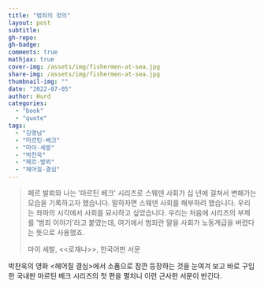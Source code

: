 ```yaml
---
title: "범죄의 정의"
layout: post
subtitle: 
gh-repo:
gh-badge:
comments: true
mathjax: true
cover-img: /assets/img/fishermen-at-sea.jpg
share-img: /assets/img/fishermen-at-sea.jpg
thumbnail-img: ""
date: "2022-07-05"
author: Hurd
categories: 
  - "book"
  - "quote"
tags: 
  - "김명남"
  - "마르틴-베크"
  - "마이-셰발"
  - "박찬욱"
  - "페르-발뢰"
  - "헤어질-결심"
---
```


> 페르 발뢰와 나는 '마르틴 베크' 시리즈로 스웨덴 사회가 십 년에 걸쳐서 변해가는 모습을 기록하고자 했습니다. 말하자면 스웨덴 사회를 해부하려 했습니다. 우리는 좌파의 시각에서 사회를 묘사하고 싶었습니다. 우리는 처음에 시리즈의 부제를 '범죄 이야기'라고 붙였는데, 여기에서 범죄란 말을 사회가 노동계급을 버렸다는 뜻으로 사용했죠.
> 
> 마이 셰발, <<로재나>>, 한국어판 서문

박찬욱의 영화 <헤어질 결심>에서 소품으로 잠깐 등장하는 것을 눈여겨 보고 바로 구입한 국내판 마르틴 베크 시리즈의 첫 편을 펼치니 이런 근사한 서문이 반긴다.
